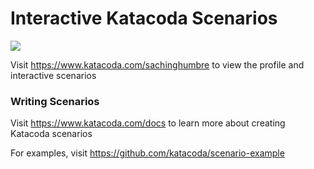 # Interactive Katacoda Scenarios

[![](http://shields.katacoda.com/katacoda/sachinghumbre/count.svg)](https://www.katacoda.com/sachinghumbre "Get your profile on Katacoda.com")

Visit https://www.katacoda.com/sachinghumbre to view the profile and interactive scenarios

### Writing Scenarios
Visit https://www.katacoda.com/docs to learn more about creating Katacoda scenarios

For examples, visit https://github.com/katacoda/scenario-example
